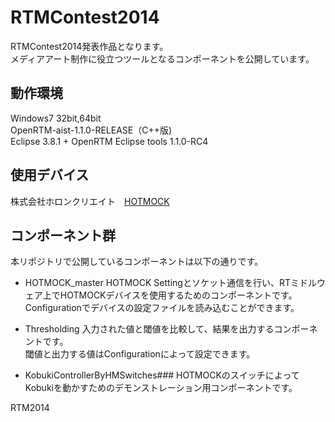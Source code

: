RTMContest2014
==============
RTMContest2014発表作品となります。  
メディアアート制作に役立つツールとなるコンポーネントを公開しています。

動作環境
--------
Windows7 32bit,64bit  
OpenRTM-aist-1.1.0-RELEASE（C++版)  
Eclipse 3.8.1 + OpenRTM Eclipse tools 1.1.0-RC4  

使用デバイス
-----------
株式会社ホロンクリエイト　[HOTMOCK](http://www.hotmock.com/)

コンポーネント群
----------------
本リポジトリで公開しているコンポーネントは以下の通りです。

* HOTMOCK_master
HOTMOCK Settingとソケット通信を行い、RTミドルウェア上でHOTMOCKデバイスを使用するためのコンポーネントです。  
Configurationでデバイスの設定ファイルを読み込むことができます。  

* Thresholding
入力された値と閾値を比較して、結果を出力するコンポーネントです。  
閾値と出力する値はConfigurationによって設定できます。

* KobukiControllerByHMSwitches###
HOTMOCKのスイッチによってKobukiを動かすためのデモンストレーション用コンポーネントです。  

RTM2014
